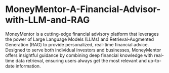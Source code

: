 # MoneyMentor-A-Financial-Advisor-with-LLM-and-RAG

MoneyMentor is a cutting-edge financial advisory platform that leverages the power of Large Language Models (LLMs) and Retrieval-Augmented Generation (RAG) to provide personalized, real-time financial advice. Designed to serve both individual investors and businesses, MoneyMentor offers insightful guidance by combining deep financial knowledge with real-time data retrieval, ensuring users always get the most relevant and up-to-date information.

